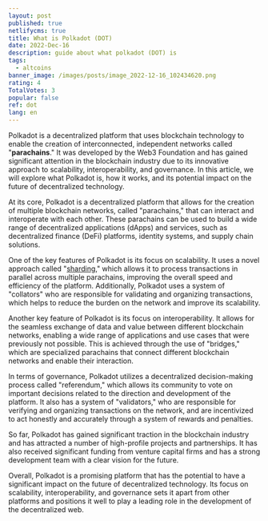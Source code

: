 ```yaml
---
layout: post
published: true
netlifycms: true
title: What is Polkadot (DOT)
date: 2022-Dec-16
description: guide about what polkadot (DOT) is
tags:
  - altcoins
banner_image: /images/posts/image_2022-12-16_102434620.png
rating: 4
TotalVotes: 3
popular: false
ref: dot
lang: en
---
```

Polkadot is a decentralized platform that uses blockchain technology to enable the creation of interconnected, independent networks called "**parachains**." It was developed by the Web3 Foundation and has gained significant attention in the blockchain industry due to its innovative approach to scalability, interoperability, and governance. In this article, we will explore what Polkadot is, how it works, and its potential impact on the future of decentralized technology.

At its core, Polkadot is a decentralized platform that allows for the creation of multiple blockchain networks, called "parachains," that can interact and interoperate with each other. These parachains can be used to build a wide range of decentralized applications (dApps) and services, such as decentralized finance (DeFi) platforms, identity systems, and supply chain solutions.

One of the key features of Polkadot is its focus on scalability. It uses a novel approach called "[sharding](https://criptomo.com/what-is-sharding/)," which allows it to process transactions in parallel across multiple parachains, improving the overall speed and efficiency of the platform. Additionally, Polkadot uses a system of "collators" who are responsible for validating and organizing transactions, which helps to reduce the burden on the network and improve its scalability.

Another key feature of Polkadot is its focus on interoperability. It allows for the seamless exchange of data and value between different blockchain networks, enabling a wide range of applications and use cases that were previously not possible. This is achieved through the use of "bridges," which are specialized parachains that connect different blockchain networks and enable their interaction.

In terms of governance, Polkadot utilizes a decentralized decision-making process called "referendum," which allows its community to vote on important decisions related to the direction and development of the platform. It also has a system of "validators," who are responsible for verifying and organizing transactions on the network, and are incentivized to act honestly and accurately through a system of rewards and penalties.

So far, Polkadot has gained significant traction in the blockchain industry and has attracted a number of high-profile projects and partnerships. It has also received significant funding from venture capital firms and has a strong development team with a clear vision for the future.

Overall, Polkadot is a promising platform that has the potential to have a significant impact on the future of decentralized technology. Its focus on scalability, interoperability, and governance sets it apart from other platforms and positions it well to play a leading role in the development of the decentralized web.